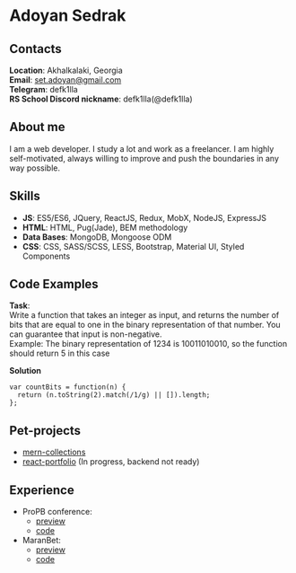 # Adoyan Sedrak  
  
## Contacts  
**Location**: Akhalkalaki, Georgia  
**Email**: set.adoyan@gmail.com  
**Telegram**: defk1lla  
**RS School Discord nickname**: defk1lla(@defk1lla)  
  
## About me  
I am a web developer. I study a lot and work as a freelancer. I am highly self-motivated, always willing to improve and push the boundaries in any way possible.    
  
## Skills  
* **JS**: ES5/ES6, JQuery, ReactJS, Redux, MobX, NodeJS, ExpressJS  
* **HTML**: HTML, Pug(Jade), BEM methodology  
* **Data Bases**: MongoDB, Mongoose ODM      
* **CSS**: CSS, SASS/SCSS, LESS, Bootstrap, Material UI, Styled Components  
  
## Code Examples  
**Task**:  
Write a function that takes an integer as input, and returns the number of bits that are equal to one in the binary representation of that number. You can guarantee that input is non-negative.  
Example: The binary representation of 1234 is 10011010010, so the function should return 5 in this case  
  
**Solution**
```
var countBits = function(n) {
  return (n.toString(2).match(/1/g) || []).length;
};
``` 
  
## Pet-projects   
* [mern-collections](https://github.com/DefK1lla/itra-course-project)
* [react-portfolio](https://github.com/DefK1lla/react-portfolio) (In progress, backend not ready)
  
## Experience  
* ProPB conference: 
  + [preview](https://defk1lla.github.io/conf-propb/)  
  + [code](https://github.com/DefK1lla/conf-propb)  
* MaranBet:   
  + [preview](https://defk1lla.github.io/maran/dist/)
  + [code](https://github.com/DefK1lla/maran)
